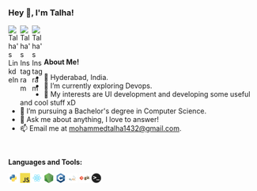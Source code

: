 <!-- <h3 title="hehehe"> Hi there! 👋</h3> -->

<h3 title="hehehe"> Hey 👋, I'm Talha!</h3>

<a href="https://www.linkedin.com/in/md-talha-927a5816a/">
  <img align="left" alt="Talha's LinkdeIn" width="24px" src="https://cdn.jsdelivr.net/npm/simple-icons@v3/icons/linkedin.svg" />
</a>
<a href="https://www.instagram.com/mohdtalha1432/">
  <img align="left" alt="Talha's Instagram" width="24px" src="https://cdn.jsdelivr.net/npm/simple-icons@v3/icons/instagram.svg" />
</a>
<a href="https://www.facebook.com/people/Møhð-Táłhã/100021516188226/">
  <img align="left" alt="Talha's Instagram" width="24px" src="https://cdn.jsdelivr.net/npm/simple-icons@v3/icons/facebook.svg" />
</a>
<br>
<br>
<!-- <img align="right" alt="GIF" src="https://i.pinimg.com/originals/e4/26/70/e426702edf874b181aced1e2fa5c6cde.gif" /> -->
<br />

**About Me!**
- 🚀 Hyderabad, India.
- 🌱 I’m currently exploring Devops. 
- 🤔 My interests are UI development and developing some useful and cool stuff xD
- 💼 I’m pursuing a Bachelor's degree in Computer Science.
- 💬 Ask me about anything, I love to answer!
- 📫 Email me at [mohammedtalha1432@gmail.com](mailto:mohammedtalha1432@gmail.com).
<br />

**Languages and Tools:**  


<code><img height="20" src="https://raw.githubusercontent.com/github/explore/80688e429a7d4ef2fca1e82350fe8e3517d3494d/topics/python/python.png"></code>
<code><img height="20" src="https://raw.githubusercontent.com/github/explore/80688e429a7d4ef2fca1e82350fe8e3517d3494d/topics/javascript/javascript.png"></code>
<code><img height="20" src="https://raw.githubusercontent.com/github/explore/80688e429a7d4ef2fca1e82350fe8e3517d3494d/topics/react/react.png"></code>
<code><img height="20" src="https://raw.githubusercontent.com/github/explore/80688e429a7d4ef2fca1e82350fe8e3517d3494d/topics/nodejs/nodejs.png"></code>
<code><img height="20" src="https://raw.githubusercontent.com/github/explore/80688e429a7d4ef2fca1e82350fe8e3517d3494d/topics/cpp/cpp.png"></code>
<code><img height="20" src="https://raw.githubusercontent.com/github/explore/80688e429a7d4ef2fca1e82350fe8e3517d3494d/topics/mysql/mysql.png"></code>
<code><img height="20" src="https://raw.githubusercontent.com/github/explore/80688e429a7d4ef2fca1e82350fe8e3517d3494d/topics/git/git.png"></code>
<code><img height="20" src="https://raw.githubusercontent.com/github/explore/80688e429a7d4ef2fca1e82350fe8e3517d3494d/topics/terminal/terminal.png"></code>

<!-- <img align="right" src="https://github-readme-stats.vercel.app/api?username=nightsailor&show_icons=true&hide_border=true" alt="Talha's GitHub Stats"> -->
